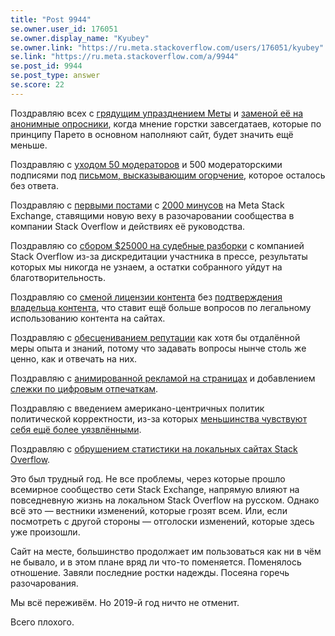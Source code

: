```yaml
---
title: "Post 9944"
se.owner.user_id: 176051
se.owner.display_name: "Kyubey"
se.owner.link: "https://ru.meta.stackoverflow.com/users/176051/kyubey"
se.link: "https://ru.meta.stackoverflow.com/a/9944"
se.post_id: 9944
se.post_type: answer
se.score: 22
---
```

<p>Поздравляю всех с <a href="https://meta.stackexchange.com/questions/339051/will-meta-stack-exchange-be-removed-now">грядущим упразднением Меты</a> и <a href="https://stackoverflow.blog/2019/11/25/introducing-the-loop-a-foundation-in-listening/">заменой её на анонимные опросники</a>, когда мнение горстки завсегдатаев, которые по принципу Парето в основном наполняют сайт, будет значить ещё меньше.</p>

<p>Поздравляю с <a href="https://meta.stackexchange.com/questions/333965/firing-mods-and-forced-relicensing-is-stack-exchange-still-interested-in-cooper">уходом 50 модераторов</a> и 500 модераторскими подписями под <a href="https://dearstackexchange.com/" rel="nofollow noreferrer">письмом, высказывающим огорчение</a>, которое осталось без ответа.</p>

<p>Поздравляю с <a href="https://meta.stackexchange.com/questions/334248/an-update-to-our-community-and-an-apology">первыми постами</a> с <a href="https://meta.stackexchange.com/questions/334900/official-faq-on-gender-pronouns-and-code-of-conduct-changes">2000 минусов</a> на Meta Stack Exchange, ставящими новую веху в разочаровании сообщества в компании Stack Overflow и действиях её руководства.</p>

<p>Поздравляю со <a href="https://www.gofundme.com/f/stop-stack-overflow-from-defaming-its-users" rel="nofollow noreferrer">сбором $25000 на судебные разборки</a> с компанией Stack Overflow из-за дискредитации участника в прессе, результаты которых мы никогда не узнаем, а остатки собранного уйдут на благотворительность.</p>

<p>Поздравляю со <a href="https://meta.stackexchange.com/questions/333089/stack-exchange-and-stack-overflow-have-moved-to-cc-by-sa-4-0">сменой лицензии контента</a> без <a href="https://meta.stackexchange.com/questions/333678/was-the-retroactive-change-to-cc-by-sa-4-0-approved-by-stack-exchanges-lawyers">подтверждения владельца контента</a>, что ставит ещё больше вопросов по легальному использованию контента на сайтах.</p>

<p>Поздравляю с <a href="https://stackoverflow.blog/2019/11/13/were-rewarding-the-question-askers/">обесцениванием репутации</a> как хотя бы отдалённой меры опыта и знаний, потому что задавать вопросы нынче столь же ценно, как и отвечать на них.</p>

<p>Поздравляю с <a href="https://meta.stackexchange.com/questions/329763/were-testing-advertisements-across-the-network">анимированной рекламой на страницах</a> и добавлением <a href="https://meta.stackexchange.com/questions/331960/why-is-stack-overflow-trying-to-start-audio">слежки по цифровым отпечаткам</a>.</p>

<p>Поздравляю с введением американо-центричных политик политической корректности, из-за которых <a href="https://meta.stackexchange.com/questions/339148/focusing-on-race-gender-and-sexuality-makes-minorities-feel-exposed-and-unwelco">меньшинства чувствуют себя ещё более уязвлёнными</a>.</p>

<p>Поздравляю с <a href="https://meta.stackexchange.com/questions/336925/all-localized-stack-overflows-seem-to-suffer-from-a-decline-to-some-degree-why">обрушением статистики на локальных сайтах Stack Overflow</a>.</p>

<p>Это был трудный год. Не все проблемы, через которые прошло всемирное сообщество сети Stack Exchange, напрямую влияют на повседневную жизнь на локальном Stack Overflow на русском. Однако всё это — вестники изменений, которые грозят всем. Или, если посмотреть с другой стороны — отголоски изменений, которые здесь уже произошли.</p>

<p>Сайт на месте, большинство продолжает им пользоваться как ни в чём не бывало, и в этом плане вряд ли что-то поменяется. Поменялось отношение. Завяли последние ростки надежды. Посеяна горечь разочарования.</p>

<p>Мы всё переживём. Но 2019-й год ничто не отменит.</p>

<p>Всего плохого.</p>
